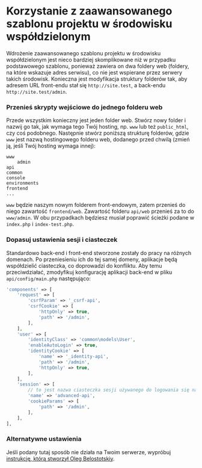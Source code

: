 Korzystanie z zaawansowanego szablonu projektu w środowisku współdzielonym
==========================================================================

Wdrożenie zaawansowanego szablonu projektu w środowisku współdzielonym jest nieco bardziej skomplikowane niż w przypadku 
podstawowego szablonu, ponieważ zawiera on dwa foldery web (foldery, na które wskazuje adres serwisu), co nie jest 
wspierane przez serwery takich środowisk. Konieczna jest modyfikacja struktury folderów tak, aby adresem URL front-endu 
stał się `http://site.test`, a back-endu `http://site.test/admin`.

### Przenieś skrypty wejściowe do jednego folderu web

Przede wszystkim konieczny jest jeden folder web. Stwórz nowy folder i nazwij go tak, jak wymaga tego Twój hosting,
np. `www` lub też `public_html`, czy coś podobnego. Następnie stwórz poniższą strukturę folderów, gdzie `www` jest 
nazwą hostingowego folderu web, dodanego przed chwilą (zmień ją, jeśli Twój hosting wymaga innej):

```
www
    admin
api
common
console
environments
frontend
...
```

`www` będzie naszym nowym folderem front-endowym, zatem przenieś do niego zawartość `frontend/web`. Zawartość folderu 
`api/web` przenieś za to do `www/admin`. W obu przypadkach będziesz musiał poprawić ścieżki podane w `index.php` 
i `index-test.php`.

### Dopasuj ustawienia sesji i ciasteczek

Standardowo back-end i front-end stworzone zostały do pracy na różnych domenach. Po przeniesieniu ich do tej samej 
domeny, aplikacje będą współdzielić ciasteczka, co doprowadzi do konfliktu. Aby temu przeciwdziałać, zmodyfikuj konfigurację 
aplikacji back-end w pliku `api/config/main.php` następująco:

```php
'components' => [
    'request' => [
        'csrfParam' => '_csrf-api',
        'csrfCookie' => [
            'httpOnly' => true,
            'path' => '/admin',
        ],
    ],
    'user' => [
        'identityClass' => 'common\models\User',
        'enableAutoLogin' => true,
        'identityCookie' => [
            'name' => '_identity-api',
            'path' => '/admin',
            'httpOnly' => true,
        ],
    ],
    'session' => [
        // to jest nazwa ciasteczka sesji używanego do logowania się na back-endzie
        'name' => 'advanced-api',
        'cookieParams' => [
            'path' => '/admin',
        ],
    ],
],
```

### Alternatywne ustawienia

Jeśli podany tutaj sposób nie działa na Twoim serwerze, wypróbuj 
[instrukcję, którą stworzył Oleg Belostotskiy](https://github.com/mickgeek/yii2-advanced-one-domain-config).
